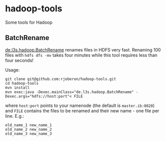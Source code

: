 hadoop-tools
============

Some tools for Hadoop

## BatchRename 

[de.l3s.hadoop.BatchRename](src/main/java/de/l3s/hadoop/BatchRename.java)
renames files in HDFS very fast. Renaming 100 files with `hdfs dfs
-mv` takes four minutes while this tool requires less than four
seconds!

Usage:

```shell
git clone git@github.com:rjoberon/hadoop-tools.git
cd hadoop-tools
mvn install
mvn exec:java -Dexec.mainClass="de.l3s.hadoop.BatchRename" -Dexec.args="hdfs://host:port"< FILE
```

where `host:port` points to your namenode (the default is
`master.ib:8020`) and `FILE` contains the files to be renamed and
their new name - one file per line. E.g.:

```
old_name_1 new_name_1
old_name_2 new_name_2
old_name_3 new_name_3
```

